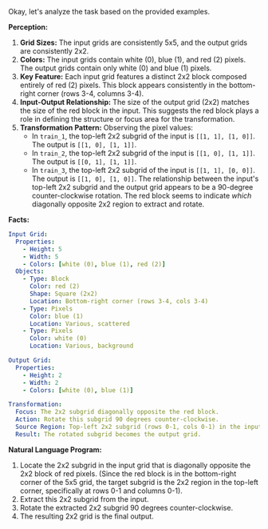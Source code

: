 Okay, let's analyze the task based on the provided examples.

**Perception:**

1.  **Grid Sizes:** The input grids are consistently 5x5, and the output grids are consistently 2x2.
2.  **Colors:** The input grids contain white (0), blue (1), and red (2) pixels. The output grids contain only white (0) and blue (1) pixels.
3.  **Key Feature:** Each input grid features a distinct 2x2 block composed entirely of red (2) pixels. This block appears consistently in the bottom-right corner (rows 3-4, columns 3-4).
4.  **Input-Output Relationship:** The size of the output grid (2x2) matches the size of the red block in the input. This suggests the red block plays a role in defining the structure or focus area for the transformation.
5.  **Transformation Pattern:** Observing the pixel values:
    *   In `train_1`, the top-left 2x2 subgrid of the input is `[[1, 1], [1, 0]]`. The output is `[[1, 0], [1, 1]]`.
    *   In `train_2`, the top-left 2x2 subgrid of the input is `[[1, 0], [1, 1]]`. The output is `[[0, 1], [1, 1]]`.
    *   In `train_3`, the top-left 2x2 subgrid of the input is `[[1, 1], [0, 0]]`. The output is `[[1, 0], [1, 0]]`.
    The relationship between the input's top-left 2x2 subgrid and the output grid appears to be a 90-degree counter-clockwise rotation. The red block seems to indicate *which* diagonally opposite 2x2 region to extract and rotate.

**Facts:**


```yaml
Input Grid:
  Properties:
    - Height: 5
    - Width: 5
    - Colors: [white (0), blue (1), red (2)]
  Objects:
    - Type: Block
      Color: red (2)
      Shape: Square (2x2)
      Location: Bottom-right corner (rows 3-4, cols 3-4)
    - Type: Pixels
      Color: blue (1)
      Location: Various, scattered
    - Type: Pixels
      Color: white (0)
      Location: Various, background

Output Grid:
  Properties:
    - Height: 2
    - Width: 2
    - Colors: [white (0), blue (1)]

Transformation:
  Focus: The 2x2 subgrid diagonally opposite the red block.
  Action: Rotate this subgrid 90 degrees counter-clockwise.
  Source Region: Top-left 2x2 subgrid (rows 0-1, cols 0-1) in the input.
  Result: The rotated subgrid becomes the output grid.
```


**Natural Language Program:**

1.  Locate the 2x2 subgrid in the input grid that is diagonally opposite the 2x2 block of red pixels. (Since the red block is in the bottom-right corner of the 5x5 grid, the target subgrid is the 2x2 region in the top-left corner, specifically at rows 0-1 and columns 0-1).
2.  Extract this 2x2 subgrid from the input.
3.  Rotate the extracted 2x2 subgrid 90 degrees counter-clockwise.
4.  The resulting 2x2 grid is the final output.